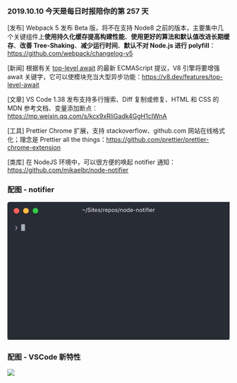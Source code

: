 ### 2019.10.10 今天是每日时报陪你的第 257 天

[发布] Webpack 5 发布 Beta 版，将不在支持 Node8 之前的版本，主要集中几个关键组件上**使用持久化缓存提高构建性能**、**使用更好的算法和默认值改进长期缓存**、**改善 Tree-Shaking**、**减少运行时间**、**默认不对 Node.js 进行 polyfill**：<https://github.com/webpack/changelog-v5>

[新闻] 根据有关 [top-level await](https://github.com/tc39/proposal-top-level-await) 的最新 ECMAScript 提议，V8 引擎将要增强 await 关键字，它可以使模块充当大型异步功能：<https://v8.dev/features/top-level-await>

[文章] VS Code 1.38 发布支持多行搜索、Diff 复制或修复、HTML 和 CSS 的 MDN 参考文档、变量添加断点：<https://mp.weixin.qq.com/s/kcx9xRliGadk4GgH1cIWnA>

[工具] Prettier Chrome 扩展，支持 stackoverflow、github.com 网站在线格式化；理念是 Prettier all the things：<https://github.com/prettier/prettier-chrome-extension>

[类库] 在 NodeJS 环境中，可以很方便的唤起 notifier 通知：<https://github.com/mikaelbr/node-notifier>

### 配图 - notifier
![](https://raw.githubusercontent.com/mikaelbr/node-notifier/master/example/input-example.gif)

### 配图 - VSCode 新特性
![](http://qn.40zhe.com/vscode_demo_1.gif)
